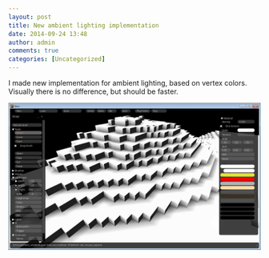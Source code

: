 ```yaml
---
layout: post
title: New ambient lighting implementation
date: 2014-09-24 13:48
author: admin
comments: true
categories: [Uncategorized]
---
```

I made new implementation for ambient lighting, based on vertex colors. Visually there is no difference, but should be faster.

<a href="/images/uploads/2014/09/ambient_vertex_colors.jpg"><img class="alignnone  wp-image-505" alt="ambient_vertex_colors" src="/images/uploads/2014/09/ambient_vertex_colors.jpg" width="700" /></a>
